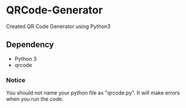 # QRCode-Generator

Created QR Code Generator using Python3

## Dependency

- Python 3
- qrcode

### Notice
You should not name your python file as "qrcode.py".
It will make errors when you run the code.
